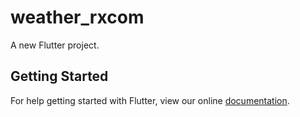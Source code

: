 # weather_rxcom

A new Flutter project.

## Getting Started

For help getting started with Flutter, view our online
[documentation](https://flutter.io/).
